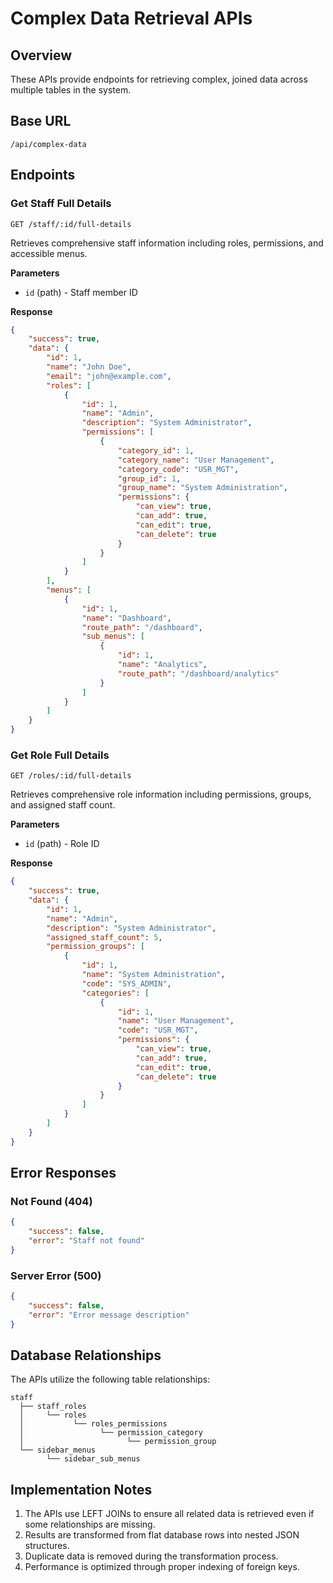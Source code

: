# Complex Data Retrieval APIs

## Overview
These APIs provide endpoints for retrieving complex, joined data across multiple tables in the system.

## Base URL
```http
/api/complex-data
```

## Endpoints

### Get Staff Full Details
```http
GET /staff/:id/full-details
```
Retrieves comprehensive staff information including roles, permissions, and accessible menus.

**Parameters**
- `id` (path) - Staff member ID

**Response**
```json
{
	"success": true,
	"data": {
		"id": 1,
		"name": "John Doe",
		"email": "john@example.com",
		"roles": [
			{
				"id": 1,
				"name": "Admin",
				"description": "System Administrator",
				"permissions": [
					{
						"category_id": 1,
						"category_name": "User Management",
						"category_code": "USR_MGT",
						"group_id": 1,
						"group_name": "System Administration",
						"permissions": {
							"can_view": true,
							"can_add": true,
							"can_edit": true,
							"can_delete": true
						}
					}
				]
			}
		],
		"menus": [
			{
				"id": 1,
				"name": "Dashboard",
				"route_path": "/dashboard",
				"sub_menus": [
					{
						"id": 1,
						"name": "Analytics",
						"route_path": "/dashboard/analytics"
					}
				]
			}
		]
	}
}
```

### Get Role Full Details
```http
GET /roles/:id/full-details
```
Retrieves comprehensive role information including permissions, groups, and assigned staff count.

**Parameters**
- `id` (path) - Role ID

**Response**
```json
{
	"success": true,
	"data": {
		"id": 1,
		"name": "Admin",
		"description": "System Administrator",
		"assigned_staff_count": 5,
		"permission_groups": [
			{
				"id": 1,
				"name": "System Administration",
				"code": "SYS_ADMIN",
				"categories": [
					{
						"id": 1,
						"name": "User Management",
						"code": "USR_MGT",
						"permissions": {
							"can_view": true,
							"can_add": true,
							"can_edit": true,
							"can_delete": true
						}
					}
				]
			}
		]
	}
}
```

## Error Responses

### Not Found (404)
```json
{
	"success": false,
	"error": "Staff not found"
}
```

### Server Error (500)
```json
{
	"success": false,
	"error": "Error message description"
}
```

## Database Relationships

The APIs utilize the following table relationships:

```
staff
  ├── staff_roles
  │     └── roles
  │           └── roles_permissions
  │                 └── permission_category
  │                       └── permission_group
  └── sidebar_menus
		└── sidebar_sub_menus
```

## Implementation Notes

1. The APIs use LEFT JOINs to ensure all related data is retrieved even if some relationships are missing.
2. Results are transformed from flat database rows into nested JSON structures.
3. Duplicate data is removed during the transformation process.
4. Performance is optimized through proper indexing of foreign keys.
